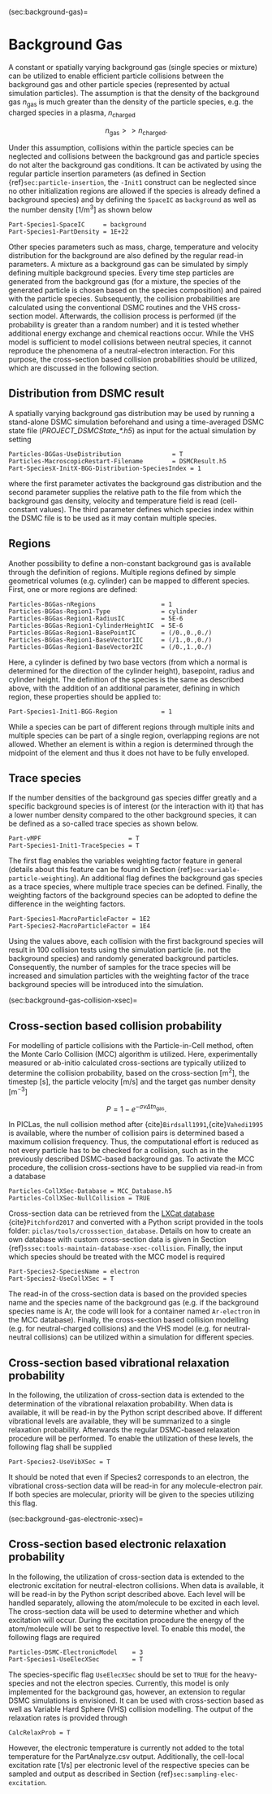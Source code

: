 (sec:background-gas)=
# Background Gas

A constant or spatially varying background gas (single species or mixture) can be utilized to enable efficient particle collisions between the
background gas and other particle species (represented by actual simulation particles). The assumption is that the density of the
background gas $n_{\mathrm{gas}}$ is much greater than the density of the particle species, e.g. the charged species in a plasma,
$n_{\mathrm{charged}}$

$$ n_{\mathrm{gas}} >> n_{\mathrm{charged}}.$$

Under this assumption, collisions within the particle species can be neglected and collisions between the background gas and
particle species do not alter the background gas conditions. It can be activated by using the regular particle insertion parameters
(as defined in Section {ref}`sec:particle-insertion`, the `-Init1` construct can be neglected since no other
initialization regions are allowed if the species is already defined a background species) and by defining the `SpaceIC` as
`background` as well as the number density [1/m$^3$] as shown below

    Part-Species1-SpaceIC     = background
    Part-Species1-PartDensity = 1E+22

Other species parameters such as mass, charge, temperature and velocity distribution for the background are also defined by the
regular read-in parameters. A mixture as a background gas can be simulated by simply defining multiple background species. Every
time step particles are generated from the background gas (for a mixture, the species of the generated particle is chosen
based on the species composition) and paired with the particle species. Subsequently, the collision probabilities are calculated
using the conventional DSMC routines and the VHS cross-section model. Afterwards, the collision process is performed (if the
probability is greater than a random number) and it is tested whether additional energy exchange and chemical reactions occur.
While the VHS model is sufficient to model collisions between neutral species, it cannot reproduce the phenomena of a
neutral-electron interaction. For this purpose, the cross-section based collision probabilities should be utilized, which are
discussed in the following section.

## Distribution from DSMC result

A spatially varying background gas distribution may be used by running a stand-alone DSMC simulation beforehand and using a time-averaged
DSMC state file (*PROJECT_DSMCState_\*.h5*) as input for the actual simulation by setting

    Particles-BGGas-UseDistribution              = T
    Particles-MacroscopicRestart-Filename        = DSMCResult.h5
    Part-SpeciesX-InitX-BGG-Distribution-SpeciesIndex = 1

where the first parameter activates the background gas distribution and the second parameter supplies the relative path to the file
from which the background gas density, velocity and temperature field is read (cell-constant values).
The third parameter defines which species index within the DSMC file is to be used as it may contain multiple species.

## Regions

Another possibility to define a non-constant background gas is available through the definition of regions. Multiple regions defined
by simple geometrical volumes (e.g. cylinder) can be mapped to different species. First, one or more regions are defined:

    Particles-BGGas-nRegions                  = 1
    Particles-BGGas-Region1-Type              = cylinder
    Particles-BGGas-Region1-RadiusIC          = 5E-6
    Particles-BGGas-Region1-CylinderHeightIC  = 5E-6
    Particles-BGGas-Region1-BasePointIC       = (/0.,0.,0./)
    Particles-BGGas-Region1-BaseVector1IC     = (/1.,0.,0./)
    Particles-BGGas-Region1-BaseVector2IC     = (/0.,1.,0./)

Here, a cylinder is defined by two base vectors (from which a normal is determined for the direction of the cylinder height),
basepoint, radius and cylinder height. The definition of the species is the same as described above, with the addition of an
additional parameter, defining in which region, these properties should be applied to:

    Part-Species1-Init1-BGG-Region            = 1

While a species can be part of different regions through multiple inits and multiple species can be part of a single region,
overlapping regions are not allowed. Whether an element is within a region is determined through the midpoint of the element and
thus it does not have to be fully enveloped.

## Trace species

If the number densities of the background gas species differ greatly and a specific background species is of interest (or the interaction with it) that has a lower number density compared to the other background species, it can be defined as a so-called trace species as shown below.

    Part-vMPF                        = T
    Part-Species1-Init1-TraceSpecies = T

The first flag enables the variables weighting factor feature in general (details about this feature can be found in Section {ref}`sec:variable-particle-weighting`). An additional flag defines the background gas species as a trace species, where multiple trace species can be defined. Finally, the weighting factors of the background species can be adopted to define the difference in the weighting factors.

    Part-Species1-MacroParticleFactor = 1E2
    Part-Species2-MacroParticleFactor = 1E4

Using the values above, each collision with the first background species will result in 100 collision tests using the simulation particle (ie. not the background species) and randomly generated background particles. Consequently, the number of samples for the trace species will be increased and simulation particles with the weighting factor of the trace background species will be introduced into the simulation.

(sec:background-gas-collision-xsec)=
## Cross-section based collision probability

For modelling of particle collisions with the Particle-in-Cell method, often the Monte Carlo Collision (MCC) algorithm is utilized.
Here, experimentally measured or ab-initio calculated cross-sections are typically utilized to determine the collision probability,
based on the cross-section [m$^2$], the timestep [s], the particle velocity [m/s] and the target gas number density [m$^{-3}$]

$$ P = 1 - e^{-\sigma v \Delta t n_{\mathrm{gas}}}.$$

In PICLas, the null collision method after {cite}`Birdsall1991`,{cite}`Vahedi1995` is available, where the number of collision
pairs is determined based a maximum collision frequency. Thus, the computational effort is reduced as not every particle has to be
checked for a collision, such as in the previously described DSMC-based background gas. To activate the MCC procedure, the
collision cross-sections have to be supplied via read-in from a database

    Particles-CollXSec-Database = MCC_Database.h5
    Particles-CollXSec-NullCollision = TRUE

Cross-section data can be retrieved from the [LXCat database](https://fr.lxcat.net/home/) {cite}`Pitchford2017` and converted with
a Python script provided in the tools folder: `piclas/tools/crosssection_database`. Details on how to create an own database with
custom cross-section data is given in Section {ref}`sssec:tools-maintain-database-xsec-collision`. Finally, the input which species should be treated with the MCC
model is required

    Part-Species2-SpeciesName = electron
    Part-Species2-UseCollXSec = T

The read-in of the cross-section data is based on the provided species name and the species name of the background gas (e.g. if the
background species name is Ar, the code will look for a container named `Ar-electron` in the MCC database). Finally, the
cross-section based collision modelling (e.g. for neutral-charged collisions) and the VHS model (e.g. for neutral-neutral
collisions) can be utilized within a simulation for different species.

## Cross-section based vibrational relaxation probability

In the following, the utilization of cross-section data is extended to the determination of the vibrational relaxation probability.
When data is available, it will be read-in by the Python script described above. If different vibrational levels are available,
they will be summarized to a single relaxation probability. Afterwards the regular DSMC-based relaxation procedure will be
performed. To enable the utilization of these levels, the following flag shall be supplied

    Part-Species2-UseVibXSec = T

It should be noted that even if Species2 corresponds to an electron, the vibrational cross-section data will be read-in for any
molecule-electron pair. If both species are molecular, priority will be given to the species utilizing this flag.

(sec:background-gas-electronic-xsec)=
## Cross-section based electronic relaxation probability

In the following, the utilization of cross-section data is extended to the electronic excitation for neutral-electron collisions. When data is available, it will be read-in by the Python script described above. Each level will be handled separately, allowing the atom/molecule to be excited in each level. The cross-section data will be used to determine whether and which excitation will occur. During the excitation procedure the energy of the atom/molecule will be set to respective level. To enable this model, the following flags are required

    Particles-DSMC-ElectronicModel    = 3
    Part-Species1-UseElecXSec         = T

The species-specific flag `UseElecXSec` should be set to `TRUE` for the heavy-species and not the electron species. Currently, this model is only implemented for the background gas, however, an extension to regular DSMC simulations is envisioned. It can be used with cross-section based as well as Variable Hard Sphere (VHS) collision modelling. The output of the relaxation rates is provided through

    CalcRelaxProb = T

However, the electronic temperature is currently not added to the total temperature for the PartAnalyze.csv output. Additionally, the cell-local excitation rate [1/s] per electronic level of the respective species can be sampled and output as described in Section {ref}`sec:sampling-elec-excitation`.
